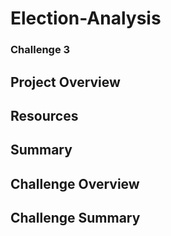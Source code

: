 # Election-Analysis
### Challenge 3

## Project Overview

## Resources

## Summary

## Challenge Overview

## Challenge Summary

